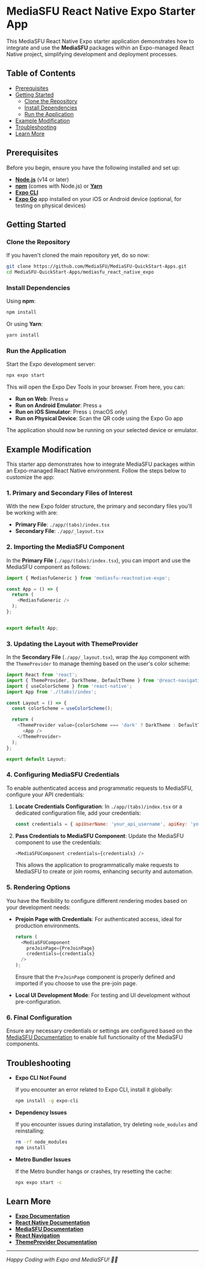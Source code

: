 # MediaSFU React Native Expo Starter App

This MediaSFU React Native Expo starter application demonstrates how to integrate and use the **MediaSFU** packages within an Expo-managed React Native project, simplifying development and deployment processes.

## Table of Contents

- [Prerequisites](#prerequisites)
- [Getting Started](#getting-started)
  - [Clone the Repository](#clone-the-repository)
  - [Install Dependencies](#install-dependencies)
  - [Run the Application](#run-the-application)
- [Example Modification](#example-modification)
- [Troubleshooting](#troubleshooting)
- [Learn More](#learn-more)

## Prerequisites

Before you begin, ensure you have the following installed and set up:

- **[Node.js](https://nodejs.org/)** (v14 or later)
- **[npm](https://www.npmjs.com/)** (comes with Node.js) or **[Yarn](https://yarnpkg.com/)**
- **[Expo CLI](https://docs.expo.dev/get-started/installation/)**
- **[Expo Go](https://expo.dev/client)** app installed on your iOS or Android device (optional, for testing on physical devices)

## Getting Started

### Clone the Repository

If you haven't cloned the main repository yet, do so now:

```bash
git clone https://github.com/MediaSFU/MediaSFU-QuickStart-Apps.git
cd MediaSFU-QuickStart-Apps/mediasfu_react_native_expo
```

### Install Dependencies

Using **npm**:

```bash
npm install
```

Or using **Yarn**:

```bash
yarn install
```

### Run the Application

Start the Expo development server:

```bash
npx expo start
```

This will open the Expo Dev Tools in your browser. From here, you can:

- **Run on Web**: Press `w`
- **Run on Android Emulator**: Press `a`
- **Run on iOS Simulator**: Press `i` (macOS only)
- **Run on Physical Device**: Scan the QR code using the Expo Go app

The application should now be running on your selected device or emulator.

## Example Modification

This starter app demonstrates how to integrate MediaSFU packages within an Expo-managed React Native environment. Follow the steps below to customize the app:

### 1. Primary and Secondary Files of Interest

With the new Expo folder structure, the primary and secondary files you'll be working with are:

- **Primary File**: `./app/(tabs)/index.tsx`
- **Secondary File**: `./app/_layout.tsx`

### 2. Importing the MediaSFU Component

In the **Primary File** (`./app/(tabs)/index.tsx`), you can import and use the MediaSFU component as follows:

```javascript
import { MediasfuGeneric } from 'mediasfu-reactnative-expo';

const App = () => {
  return (
    <MediasfuGeneric />
  );
};


export default App;
```

### 3. Updating the Layout with ThemeProvider

In the **Secondary File** (`./app/_layout.tsx`), wrap the `App` component with the `ThemeProvider` to manage theming based on the user's color scheme:

```javascript
import React from 'react';
import { ThemeProvider, DarkTheme, DefaultTheme } from '@react-navigation/native';
import { useColorScheme } from 'react-native';
import App from './(tabs)/index';

const Layout = () => {
  const colorScheme = useColorScheme();

  return (
    <ThemeProvider value={colorScheme === 'dark' ? DarkTheme : DefaultTheme}>
      <App />
    </ThemeProvider>
  );
};

export default Layout;
```

### 4. Configuring MediaSFU Credentials

To enable authenticated access and programmatic requests to MediaSFU, configure your API credentials:

1. **Locate Credentials Configuration**: In `./app/(tabs)/index.tsx` or a dedicated configuration file, add your credentials:

   ```javascript
   const credentials = { apiUserName: 'your_api_username', apiKey: 'your_api_key' };
   ```

2. **Pass Credentials to MediaSFU Component**: Update the MediaSFU component to use the credentials:

   ```javascript
   <MediaSFUComponent credentials={credentials} />
   ```

   This allows the application to programmatically make requests to MediaSFU to create or join rooms, enhancing security and automation.

### 5. Rendering Options

You have the flexibility to configure different rendering modes based on your development needs:

- **Prejoin Page with Credentials**: For authenticated access, ideal for production environments.

  ```javascript
  return (
    <MediaSFUComponent
      preJoinPage={PreJoinPage}
      credentials={credentials}
    />
  );
  ```
  Ensure that the `PreJoinPage` component is properly defined and imported if you choose to use the pre-join page.

- **Local UI Development Mode**: For testing and UI development without pre-configuration.



### 6. Final Configuration

Ensure any necessary credentials or settings are configured based on the [MediaSFU Documentation](https://www.mediasfu.com/documentation/) to enable full functionality of the MediaSFU components.

## Troubleshooting

- **Expo CLI Not Found**

  If you encounter an error related to Expo CLI, install it globally:

  ```bash
  npm install -g expo-cli
  ```

- **Dependency Issues**

  If you encounter issues during installation, try deleting `node_modules` and reinstalling:

  ```bash
  rm -rf node_modules
  npm install
  ```

- **Metro Bundler Issues**

  If the Metro bundler hangs or crashes, try resetting the cache:

  ```bash
  npx expo start -c
  ```

## Learn More

- **[Expo Documentation](https://docs.expo.dev/)**
- **[React Native Documentation](https://reactnative.dev/docs/getting-started)**
- **[MediaSFU Documentation](https://www.mediasfu.com/documentation/)**
- **[React Navigation](https://reactnavigation.org/)**
- **[ThemeProvider Documentation](https://reactnavigation.org/docs/themes/)**

---

*Happy Coding with Expo and MediaSFU! 🚀📱*

